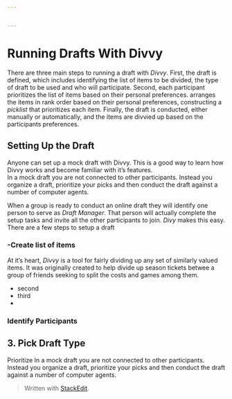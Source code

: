 ```yaml
---


---
```


<h1 id="running-drafts-with-divvy">Running Drafts With Divvy</h1>
<p>There are three main steps to running a draft with <em>Divvy</em>.   First, the draft is defined, which includes identifying the list of items to be divided, the type of draft to be used and who will participate.  Second, each participant prioritizes the list of items based on their personal preferences. arranges the items in rank order based on their personal preferences, constructing a <em>picklist</em> that prioritizes each item.  Finally, the draft is conducted, either manually or automatically, and the items are divvied up based on the participants  preferences.</p>
<h2 id="setting-up-the-draft">Setting Up the Draft</h2>
<p>Anyone can set up a mock draft with Divvy. This is a good way to learn how Divvy works and become familiar with it’s features.<br>
In a mock draft you are not connected to other participants. Instead you organize a draft, prioritize your picks and then conduct the draft against a number of computer agents.</p>
<p>When a group is ready to conduct an online draft they will identify one person to serve as <em>Draft Manager</em>.  That person will actually complete the setup tasks and invite all the other participants to join. <em>Divy</em> makes this easy. There are a few steps to setup a draft</p>
<h3 id="create-list-of-items">-Create list of items</h3>
<p>At it’s heart, <em>Divvy</em> is a tool for fairly dividing up any set of similarly valued  items. It was originally created to help divide up season tickets betwee a group of friends seeking to split the costs and games among them.</p>
<ul>
<li>second</li>
<li>third</li>
<li></li>
</ul>
<h3 id="identify-participants">Identify Participants</h3>
<h2 id="pick-draft-type">3. Pick Draft Type</h2>
<p>Prioritize
In a mock draft you are not connected to other participants. Instead you organize a draft, prioritize your picks and then conduct the draft against a number of computer agents.
</p>
<blockquote>
<p>Written with <a href="https://stackedit.io/">StackEdit</a>.</p>
</blockquote>

